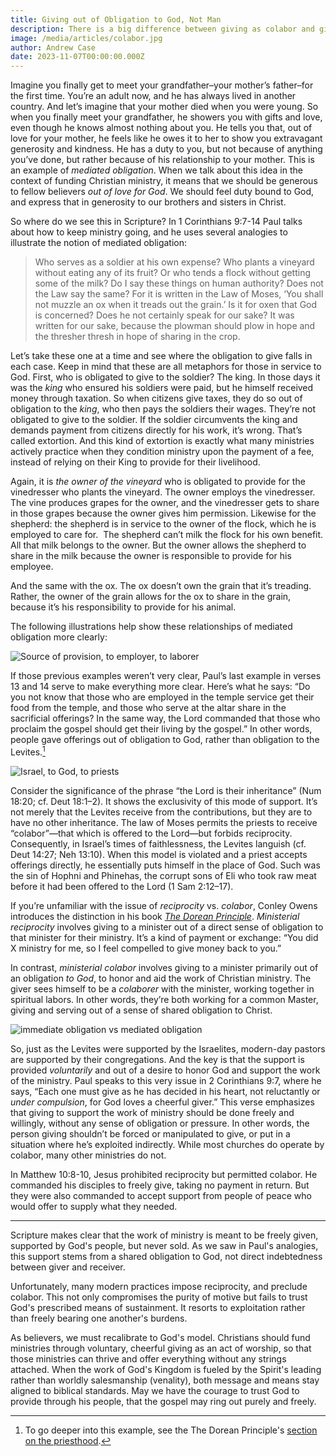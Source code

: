 ```yaml
---
title: Giving out of Obligation to God, Not Man
description: There is a big difference between giving as colabor and giving as reciprocity, and that difference is God.
image: /media/articles/colabor.jpg
author: Andrew Case
date: 2023-11-07T00:00:00.000Z
---
```



Imagine you finally get to meet your grandfather–your mother’s father–for the first time. You’re an adult now, and he has always lived in another country. And let’s imagine that your mother died when you were young. So when you finally meet your grandfather, he showers you with gifts and love, even though he knows almost nothing about you. He tells you that, out of love for your mother, he feels like he owes it to her to show you extravagant generosity and kindness. He has a duty to you, but not because of anything you’ve done, but rather because of his relationship to your mother. This is an example of _mediated obligation_. When we talk about this idea in the context of funding Christian ministry, it means that we should be generous to fellow believers _out of love for God_. We should feel duty bound to God, and express that in generosity to our brothers and sisters in Christ.

So where do we see this in Scripture? In 1 Corinthians 9:7-14 Paul talks about how to keep ministry going, and he uses several analogies to illustrate the notion of mediated obligation:

> Who serves as a soldier at his own expense? Who plants a vineyard without eating any of its fruit? Or who tends a flock without getting some of the milk? Do I say these things on human authority? Does not the Law say the same? For it is written in the Law of Moses, ‘You shall not muzzle an ox when it treads out the grain.’ Is it for oxen that God is concerned? Does he not certainly speak for our sake? It was written for our sake, because the plowman should plow in hope and the thresher thresh in hope of sharing in the crop.

Let’s take these one at a time and see where the obligation to give falls in each case. Keep in mind that these are all metaphors for those in service to God. First, who is obligated to give to the soldier? The king. In those days it was the _king_ who ensured his soldiers were paid, but he himself received money through taxation. So when citizens give taxes, they do so out of obligation to the _king_, who then pays the soldiers their wages. They’re not obligated to give to the soldier. If the soldier circumvents the king and demands payment from citizens directly for his work, it’s wrong. That’s called extortion. And this kind of extortion is exactly what many ministries actively practice when they condition ministry upon the payment of a fee, instead of relying on their King to provide for their livelihood.

Again, it is _the owner of the vineyard_ who is obligated to provide for the vinedresser who plants the vineyard. The owner employs the vinedresser. The vine produces grapes for the owner, and the vinedresser gets to share in those grapes because the owner gives him permission. Likewise for the shepherd: the shepherd is in service to the owner of the flock, which he is employed to care for.  The shepherd can’t milk the flock for his own benefit. All that milk belongs to the owner. But the owner allows the shepherd to share in the milk because the owner is responsible to provide for his employee. 

And the same with the ox. The ox doesn’t own the grain that it’s treading. Rather, the owner of the grain allows for the ox to share in the grain, because it’s his responsibility to provide for his animal. 

The following illustrations help show these relationships of mediated obligation more clearly:

![Source of provision, to employer, to laborer](/_assets/colabor/mediated_1cor9.svg)

If those previous examples weren’t very clear, Paul’s last example in verses 13 and 14 serve to make everything more clear. Here’s what he says: “Do you not know that those who are employed in the temple service get their food from the temple, and those who serve at the altar share in the sacrificial offerings? In the same way, the Lord commanded that those who proclaim the gospel should get their living by the gospel.” In other words, people gave offerings out of obligation to God, rather than obligation to the Levites.[^1]

![Israel, to God, to priests](/_assets/colabor/mediated_temple.svg)

Consider the significance of the phrase “the Lord is their inheritance” (Num 18:20; cf. Deut 18:1–2). It shows the exclusivity of this mode of support. It’s not merely that the Levites receive from the contributions, but they are to have no oth­er inheritance. The law of Moses permits the priests to receive “co­labor”—that which is offered to the Lord—but forbids reciprocity. Consequently, in Israel’s times of faithlessness, the Levites languish (cf. Deut 14:27; Neh 13:10). When this model is violated and a priest accepts offerings directly, he essentially puts himself in the place of God. Such was the sin of Hophni and Phinehas, the corrupt sons of Eli who took raw meat before it had been offered to the Lord (1 Sam 2:12–17).

If you’re unfamiliar with the issue of _reciprocity_ vs. _colabor_, Conley Owens introduces the distinction in his book [_The Dorean Principle_](https://thedoreanprinciple.org/#c1_4). _Ministerial reciprocity_ involves giving to a minister out of a direct sense of obligation to that minister for their ministry. It’s a kind of payment or exchange: “You did X ministry for me, so I feel compelled to give money back to you.”

In contrast, _ministerial colabor_ involves giving to a minister primarily out of an obligation _to God_, to honor and aid the work of Christian ministry. The giver sees himself to be a _colaborer_ with the minister, working together in spiritual labors. In other words, they’re both working for a common Master, giving and serving out of a sense of shared obligation to Christ. 

![immediate obligation vs mediated obligation](/_assets/colabor/mediated_obligation.svg)

So, just as the Levites were supported by the Israelites, modern-day pastors are supported by their congregations. And the key is that the support is provided _voluntarily_ and out of a desire to honor God and support the work of the ministry. Paul speaks to this very issue in 2 Corinthians 9:7, where he says, “Each one must give as he has decided in his heart, not reluctantly or _under compulsion_, for God loves a cheerful giver.” This verse emphasizes that giving to support the work of ministry should be done freely and willingly, without any sense of obligation or pressure. In other words, the person giving shouldn’t be forced or manipulated to give, or put in a situation where he’s exploited indirectly. While most churches do operate by colabor, many other ministries do not.

In Matthew 10:8-10, Jesus prohibited reciprocity but permitted colabor. He commanded his disciples to freely give, taking no payment in return. But they were also commanded to accept support from people of peace who would offer to supply what they needed.

---

Scripture makes clear that the work of ministry is meant to be freely given, supported by God's people, but never sold. As we saw in Paul's analogies, this support stems from a shared obligation to God, not direct indebtedness between giver and receiver. 

Unfortunately, many modern practices impose reciprocity, and preclude colabor. This not only compromises the purity of motive but fails to trust God's prescribed means of sustainment. It resorts to exploitation rather than freely bearing one another's burdens.

As believers, we must recalibrate to God's model. Christians should fund ministries through voluntary, cheerful giving as an act of worship, so that those ministries can thrive and offer everything without any strings attached. When the work of God's Kingdom is fueled by the Spirit's leading rather than worldly salesmanship (venality), both message and means stay aligned to biblical standards. May we have the courage to trust God to provide through his people, that the gospel may ring out purely and freely.



[^1]: To go deeper into this example, see the The Dorean Principle's [section on the priesthood](https://thedoreanprinciple.org/#c3_1).
